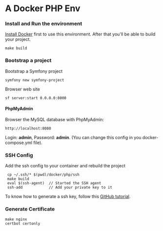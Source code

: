 A Docker PHP Env
================

### Install and Run the environment

[Install Docker](http://docs.docker.com/engine/installation/) first to use this environment.
After that you'll be able to build your project.

    make build

### Bootstrap a project

Bootstrap a Symfony project

    symfony new symfony-project

Browser web site

    sf server:start 0.0.0.0:8000

#### PhpMyAdmin

Browser the MySQL database with PhpMyAdmin:

    http://localhost:8080

Login: **admin**, Password: **admin**. (You can change this config in you docker-compose.yml file).

### SSH Config

Add the ssh config to your container and rebuild the project

     cp ~/.ssh/* $(pwd)/docker/php/ssh
     make build
     eval $(ssh-agent)  // Started the SSH agent
     ssh-add            // Add your private key to it

To know how to generate a ssh key,
follow this [GitHub tutorial](https://help.github.com/articles/generating-ssh-keys/).

### Generate Certificate

    make nginx
    certbot certonly
    